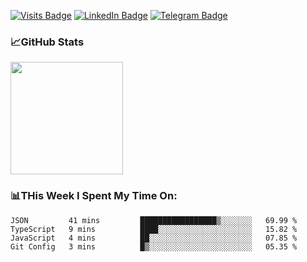 [![Visits Badge](https://badges.pufler.dev/visits/dimidroll450/dimidroll450)](https://github.com/dimidroll450)
[![LinkedIn Badge](https://img.shields.io/badge/-LinkedIn-0e76a8?style=flat-square&logo=Linkedin&logoColor=white)](https://www.linkedin.com/in/dmitry-kvashchauskas/)
[![Telegram Badge](https://img.shields.io/badge/-Telegram-0088cc?style=flat-square&logo=Telegram&logoColor=white)](https://t.me/kvashchauskas)

### 📈GitHub Stats
<p>
  <img height="180em" src="https://github-readme-stats.vercel.app/api?username=dimidroll450&show_icons=true&hide_border=true&&count_private=true&include_all_commits=true" />
</p>

### 📊THis Week I Spent My Time On:
<!--START_SECTION:waka-->
```text
JSON         41 mins         █████████████████▒░░░░░░░   69.99 % 
TypeScript   9 mins          ████░░░░░░░░░░░░░░░░░░░░░   15.82 % 
JavaScript   4 mins          ██░░░░░░░░░░░░░░░░░░░░░░░   07.85 % 
Git Config   3 mins          █▒░░░░░░░░░░░░░░░░░░░░░░░   05.35 % 
```
<!--END_SECTION:waka-->
